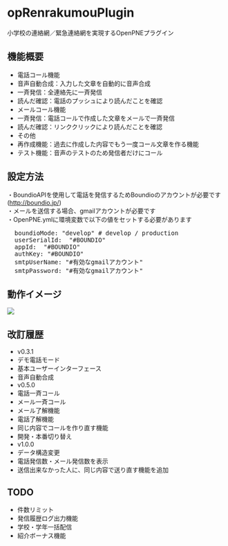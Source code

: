 opRenrakumouPlugin
==================

小学校の連絡網／緊急連絡網を実現するOpenPNEプラグイン

機能概要
----
- 電話コール機能
 - 音声自動合成：入力した文章を自動的に音声合成
 - 一斉発信：全連絡先に一斉発信
 - 読んだ確認：電話のプッシュにより読んだことを確認
- メールコール機能
 - 一斉発信：電話コールで作成した文章をメールで一斉発信
 - 読んだ確認：リンククリックにより読んだことを確認
- その他
 - 再作成機能：過去に作成した内容でもう一度コール文章を作る機能
 - テスト機能：音声のテストのため発信者だけにコール


設定方法
----
・BoundioAPIを使用して電話を発信するためBoundioのアカウントが必要です (http://boundio.jp/)  
・メールを送信する場合、gmailアカウントが必要です  
・OpenPNE.ymlに環境変数で以下の値をセットする必要があります

<pre>
  boundioMode: "develop" # develop / production
  userSerialId:  "#BOUNDIO"
  appId:  "#BOUNDIO"
  authKey: "#BOUNDIO"
  smtpUserName: "#有効なgmailアカウント"
  smtpPassword: "#有効なgmailアカウント"
</pre>

動作イメージ
----
<img src="http://i3.minus.com/jAtUkahXKnI73.png">


改訂履歴
----
- v0.3.1
 - デモ電話モード
 - 基本ユーザーインターフェース
 - 音声自動合成
- v0.5.0
 - 電話一斉コール
 - メール一斉コール
 - メール了解機能
 - 電話了解機能
 - 同じ内容でコールを作り直す機能
 - 開発・本番切り替え
- v1.0.0
 - データ構造変更
 - 電話発信数・メール発信数を表示
 - 送信出来なかった人に、同じ内容で送り直す機能を追加

TODO
----
- 件数リミット
- 発信履歴ログ出力機能
- 学校・学年一括配信
- 紹介ボーナス機能
